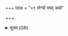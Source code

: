 +++
title = "०९ भोग्यो भवद् अथो"

+++
<details><summary>मूलम् (GR)</summary>

भोग्यो भवद्  
अथो अन्नम् अदद् बहु ।  
यो देवम् उत्तरावन्तम्  
उपासातै सनातनम् ॥
</details>